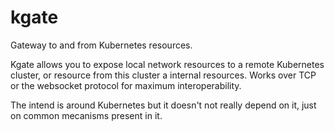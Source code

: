 # kgate

Gateway to and from Kubernetes resources.

Kgate allows you to expose local network resources to a remote Kubernetes cluster, or resource from this cluster a internal resources. Works over TCP or the websocket protocol for maximum interoperability.

The intend is around Kubernetes but it doesn't not really depend on it, just on common mecanisms present in it.
